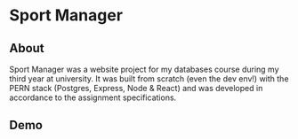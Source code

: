 # Sport Manager

## About

Sport Manager was a website project for my databases course during my third year at university. It was built from scratch (even the dev env!) with the PERN stack (Postgres, Express, Node & React) and was developed in accordance to the assignment specifications.

## Demo
